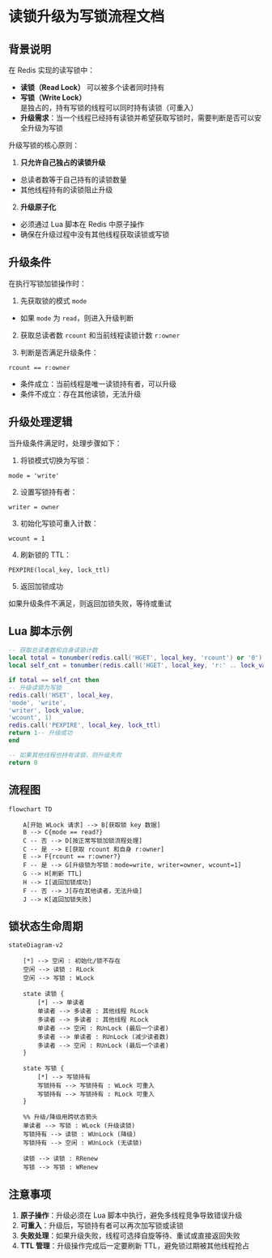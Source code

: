 # 读锁升级为写锁流程文档

## 背景说明
在 Redis 实现的读写锁中：
* **读锁（Read Lock）** 可以被多个读者同时持有
* **写锁（Write Lock）** 是独占的，持有写锁的线程可以同时持有读锁（可重入）
* **升级需求**：当一个线程已经持有读锁并希望获取写锁时，需要判断是否可以安全升级为写锁

升级写锁的核心原则：

1. **只允许自己独占的读锁升级**
* 总读者数等于自己持有的读锁数量
* 其他线程持有的读锁阻止升级

2. **升级原子化**
* 必须通过 Lua 脚本在 Redis 中原子操作
* 确保在升级过程中没有其他线程获取读锁或写锁

## 升级条件

在执行写锁加锁操作时：

1. 先获取锁的模式 `mode`
* 如果 `mode` 为 `read`，则进入升级判断

2. 获取总读者数 `rcount` 和当前线程读锁计数 `r:owner`

3. 判断是否满足升级条件：
```text
rcount == r:owner
```
* 条件成立：当前线程是唯一读锁持有者，可以升级
* 条件不成立：存在其他读锁，无法升级

## 升级处理逻辑
当升级条件满足时，处理步骤如下：

1. 将锁模式切换为写锁：
```text
mode = 'write'
```

2. 设置写锁持有者：
```text
writer = owner
```

3. 初始化写锁可重入计数：
```text
wcount = 1
```

4. 刷新锁的 TTL：
```text
PEXPIRE(local_key, lock_ttl)
```

5. 返回加锁成功

如果升级条件不满足，则返回加锁失败，等待或重试

## Lua 脚本示例

```lua
-- 获取总读者数和自身读锁计数
local total = tonumber(redis.call('HGET', local_key, 'rcount') or '0')
local self_cnt = tonumber(redis.call('HGET', local_key, 'r:' .. lock_value) or '0')

if total == self_cnt then
-- 升级读锁为写锁
redis.call('HSET', local_key,
'mode', 'write',
'writer', lock_value,
'wcount', 1)
redis.call('PEXPIRE', local_key, lock_ttl)
return 1-- 升级成功
end

-- 如果其他线程也持有读锁，则升级失败
return 0
```

## 流程图

```mermaid
flowchart TD

    A[开始 WLock 请求] --> B[获取锁 key 数据]
    B --> C{mode == read?}
    C -- 否 --> D[按正常写锁加锁流程处理]
    C -- 是 --> E[获取 rcount 和自身 r:owner]
    E --> F{rcount == r:owner?}
    F -- 是 --> G[升级锁为写锁：mode=write, writer=owner, wcount=1]
    G --> H[刷新 TTL]
    H --> I[返回加锁成功]
    F -- 否 --> J[存在其他读者，无法升级]
    J --> K[返回加锁失败]
```

## 锁状态生命周期

```mermaid
stateDiagram-v2

    [*] --> 空闲 : 初始化/锁不存在
    空闲 --> 读锁 : RLock
    空闲 --> 写锁 : WLock
    
    state 读锁 {
        [*] --> 单读者
        单读者 --> 多读者 : 其他线程 RLock
        多读者 --> 多读者 : 其他线程 RLock
        单读者 --> 空闲 : RUnLock (最后一个读者)
        多读者 --> 单读者 : RUnLock (减少读者数)
        多读者 --> 空闲 : RUnLock (最后一个读者)
    }
    
    state 写锁 {
        [*] --> 写锁持有
        写锁持有 --> 写锁持有 : WLock 可重入
        写锁持有 --> 写锁持有 : RLock 可重入
    }
    
    %% 升级/降级用跨状态箭头
    单读者 --> 写锁 : WLock (升级读锁)
    写锁持有 --> 读锁 : WUnLock (降级)
    写锁持有 --> 空闲 : WUnLock (无读锁)
    
    读锁 --> 读锁 : RRenew
    写锁 --> 写锁 : WRenew
```

## 注意事项

1. **原子操作**：升级必须在 Lua 脚本中执行，避免多线程竞争导致错误升级
2. **可重入**：升级后，写锁持有者可以再次加写锁或读锁
3. **失败处理**：如果升级失败，线程可选择自旋等待、重试或直接返回失败
4. **TTL 管理**：升级操作完成后一定要刷新 TTL，避免锁过期被其他线程抢占
